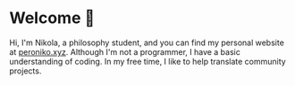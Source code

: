 # Welcome :wave:
Hi, 
I'm Nikola, 
a philosophy student, 
and you can find my personal website at [peroniko.xyz](https://www.peroniko.xyz). 
Although I'm not a programmer, 
I have a basic understanding of coding. 
In my free time, 
I like to help translate community projects.
